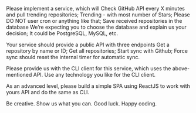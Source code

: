 
Please implement a service, which will
Check GitHub API every X minutes and pull trending repositories;
Trending - with most number of Stars;
Please DO NOT user cron or anything like that;
Save received repositories in the database
We’re expecting you to choose the database and explain us your decision;
It could be PostgreSQL, MySQL, etc.

Your service should provide a public API with three endpoints
Get a repository by name or ID;
Get all repositories;
Start sync with Github;
Force sync should reset the internal timer for automatic sync.

Please provide us with the CLI client for this service, which uses the above-mentioned API. Use any technology you like for the CLI client.

As an advanced level, please build a simple SPA using ReactJS to work with yours API and do the same as CLI.

Be creative. Show us what you can. Good luck. Happy coding.
